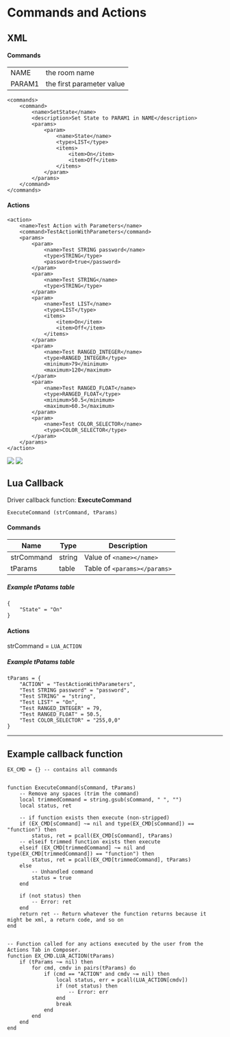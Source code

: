 # Commands and Actions

## XML

#### Commands
|       |                           |
|-------|---------------------------|
| NAME  | the room name             |
| PARAM1| the first parameter value |
```
<commands>
    <command>
        <name>SetState</name>
        <description>Set State to PARAM1 in NAME</description>
        <params>
            <param>
                <name>State</name>
                <type>LIST</type>
                <items>
                    <item>On</item>
                    <item>Off</item>
                </items>
            </param>
        </params>
    </command>
</commands>
```

#### Actions
```
<action>
    <name>Test Action with Parameters</name>
    <command>TestActionWithParameters</command>
    <params>
        <param>
            <name>Test STRING password</name>
            <type>STRING</type>
            <password>true</password>
        </param>
        <param>
            <name>Test STRING</name>
            <type>STRING</type>
        </param>
        <param>
            <name>Test LIST</name>
            <type>LIST</type>
            <items>
                <item>On</item>
                <item>Off</item>
            </items>
        </param>
        <param>
            <name>Test RANGED_INTEGER</name>
            <type>RANGED_INTEGER</type>
            <minimum>79</minimum>
            <maximum>120</maximum>
        </param>
        <param>
            <name>Test RANGED_FLOAT</name>
            <type>RANGED_FLOAT</type>
            <minimum>50.5</minimum>
            <maximum>60.3</maximum>
        </param>
        <param>
            <name>Test COLOR_SELECTOR</name>
            <type>COLOR_SELECTOR</type>
        </param>
    </params>
</action>
```
![](https://i.imgur.com/clJp6UT.png)
![](https://i.imgur.com/VXZcoCY.png)


## Lua Callback

Driver callback function: **ExecuteCommand**
```
ExecuteCommand (strCommand, tParams)
```

#### Commands
| Name          | Type      | Description                   |
|-              |-          | -                             |
| strCommand    | string    | Value of `<name></name>`      |
| tParams       | table     | Table of `<params></params>`  |

##### Example tPatams table
```
{
    "State" = "On"
}
```

#### Actions
strCommand = `LUA_ACTION`

##### Example tPatams table
```
tParams = {
    "ACTION" = "TestActionWithParameters",
    "Test STRING password" = "password",
    "Test STRING" = "string",
    "Test LIST" = "On",
    "Test RANGED_INTEGER" = 79,
    "Test RANGED_FLOAT" = 50.5,
    "Test COLOR_SELECTOR" = "255,0,0"
}
```

---

## Example callback function
```
EX_CMD = {} -- contains all commands


function ExecuteCommand(sCommand, tParams)
	-- Remove any spaces (trim the command)
	local trimmedCommand = string.gsub(sCommand, " ", "")
	local status, ret

	-- if function exists then execute (non-stripped)
	if (EX_CMD[sCommand] ~= nil and type(EX_CMD[sCommand]) == "function") then
		status, ret = pcall(EX_CMD[sCommand], tParams)
	-- elseif trimmed function exists then execute
	elseif (EX_CMD[trimmedCommand] ~= nil and type(EX_CMD[trimmedCommand]) == "function") then
		status, ret = pcall(EX_CMD[trimmedCommand], tParams)
	else
		-- Unhandled command
		status = true
	end
	
	if (not status) then
		-- Error: ret
	end
	return ret -- Return whatever the function returns because it might be xml, a return code, and so on
end


-- Function called for any actions executed by the user from the Actions Tab in Composer.
function EX_CMD.LUA_ACTION(tParams)
	if (tParams ~= nil) then
		for cmd, cmdv in pairs(tParams) do
			if (cmd == "ACTION" and cmdv ~= nil) then
				local status, err = pcall(LUA_ACTION[cmdv])
				if (not status) then
					-- Error: err
				end
				break
			end
		end
	end
end
```